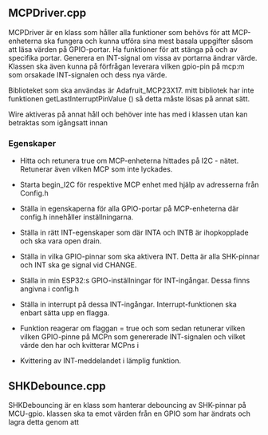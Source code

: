 ## MCPDriver.cpp ##

MCPDriver är en klass som håller alla funktioner som behövs för att MCP-enheterna ska fungera och kunna utföra sina mest basala uppgifter såsom att läsa värden på GPIO-portar. Ha funktioner för att stänga på och av specifika portar. Generera en INT-signal om vissa av portarna ändrar värde. Klassen ska även kunna på förfrågan leverara vilken gpio-pin på mcp:m som orsakade INT-signalen och dess nya värde.

Biblioteket som ska användas är Adafruit_MCP23X17. mitt bibliotek har inte funktionen getLastInterruptPinValue () så detta måste lösas på annat sätt.

Wire aktiveras på annat håll och behöver inte has med i klassen utan kan betraktas som igångsatt innan

### Egenskaper ###
 - Hitta och retunera true om MCP-enheterna hittades på I2C - nätet. Retunerar även vilken MCP som inte lyckades.
 - Starta begin_I2C för respektive MCP enhet med hjälp av adresserna från Config.h
 - Ställa in egenskaperna för alla GPIO-portar på MCP-enheterna där config.h innehåller inställningarna.
 - Ställa in rätt INT-egenskaper som där INTA och INTB är ihopkopplade och ska vara open drain.
 - Ställa in vilka GPIO-pinnar som ska aktivera INT. Detta är alla SHK-pinnar och INT ska ge signal vid CHANGE.


 - Ställa in min ESP32:s GPIO-inställningar för INT-ingångar. Dessa finns angivna i config.h
 - Ställa in interrupt på dessa INT-ingångar. Interrupt-funktionen ska enbart sätta upp en flagga.
 - Funktion reagerar om flaggan = true och som sedan retunerar vilken vilken GPIO-pinne på MCPn som genererade INT-signalen och vilket värde den har och kvitterar MCPns i 
 - Kvittering av INT-meddelandet i lämplig funktion.


 ## SHKDebounce.cpp ##

 SHKDebouncing är en klass som hanterar debouncing av SHK-pinnar på MCU-gpio. klassen ska ta emot värden från en GPIO som har ändrats och lagra detta genom att 
 
 